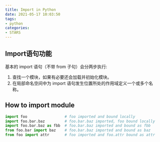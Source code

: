 ```yaml
---
title: Import in Python
date: 2021-05-17 10:03:50
tags:
- python
categories:
- STARS
---
```


## Import语句功能
基本的 import 语句（不带 from 子句）会分两步执行:
1. 查找一个模块，如果有必要还会加载并初始化模块。
2. 在局部命名空间中为 import 语句发生位置所处的作用域定义一个或多个名称。

## How to import module
```python
import foo                 # foo imported and bound locally
import foo.bar.baz         # foo.bar.baz imported, foo bound locally
import foo.bar.baz as fbb  # foo.bar.baz imported and bound as fbb
from foo.bar import baz    # foo.bar.baz imported and bound as baz
from foo import attr       # foo imported and foo.attr bound as attr
```